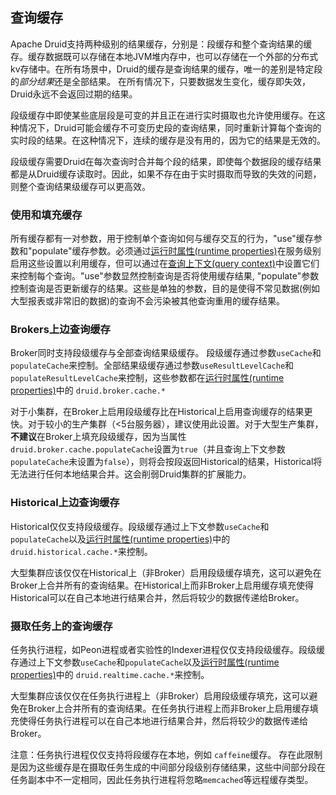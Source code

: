 <!-- toc -->

<script async src="https://pagead2.googlesyndication.com/pagead/js/adsbygoogle.js"></script>
<ins class="adsbygoogle"
     style="display:block; text-align:center;"
     data-ad-layout="in-article"
     data-ad-format="fluid"
     data-ad-client="ca-pub-8828078415045620"
     data-ad-slot="7586680510"></ins>
<script>
     (adsbygoogle = window.adsbygoogle || []).push({});
</script>

## 查询缓存

Apache Druid支持两种级别的结果缓存，分别是：段缓存和整个查询结果的缓存。缓存数据既可以存储在本地JVM堆内存中，也可以存储在一个外部的分布式kv存储中。在所有场景中，Druid的缓存是查询结果的缓存，唯一的差别是特定段的*部分结果*还是全部结果。 在所有情况下，只要数据发生变化，缓存即失效，Druid永远不会返回过期的结果。

段级缓存中即使某些底层段是可变的并且正在进行实时摄取也允许使用缓存。在这种情况下，Druid可能会缓存不可变历史段的查询结果，同时重新计算每个查询的实时段的结果。在这种情况下，连续的缓存是没有用的，因为它的结果是无效的。

段级缓存需要Druid在每次查询时合并每个段的结果，即使每个数据段的缓存结果都是从Druid缓存读取时。因此，如果不存在由于实时摄取而导致的失效的问题，则整个查询结果级缓存可以更高效。

### 使用和填充缓存

所有缓存都有一对参数，用于控制单个查询如何与缓存交互的行为，"use"缓存参数和"populate"缓存参数。必须通过[运行时属性(runtime properties)](../Configuration/configuration.md)在服务级别启用这些设置以利用缓存，但可以通过在[查询上下文(query context)](query-context.md)中设置它们来控制每个查询。"use"参数显然控制查询是否将使用缓存结果, "populate"参数控制查询是否更新缓存的结果。这些是单独的参数，目的是使得不常见数据(例如大型报表或非常旧的数据)的查询不会污染被其他查询重用的缓存结果。

### Brokers上边查询缓存

Broker同时支持段级缓存与全部查询结果级缓存。 段级缓存通过参数`useCache`和`populateCache`来控制。全部结果级缓存通过参数`useResultLevelCache`和`populateResultLevelCache`来控制，这些参数都在[运行时属性(runtime properties)](../Configuration/configuration.md)中的 `druid.broker.cache.*`

对于小集群，在Broker上启用段级缓存比在Historical上启用查询缓存的结果更快。对于较小的生产集群（<5台服务器），建议使用此设置。对于大型生产集群，**不建议**在Broker上填充段级缓存，因为当属性`druid.broker.cache.populateCache`设置为`true`（并且查询上下文参数`populateCache`未设置为`false`），则将会按段返回Historical的结果，Historical将无法进行任何本地结果合并。这会削弱Druid集群的扩展能力。

### Historical上边查询缓存

Historical仅仅支持段级缓存。段级缓存通过上下文参数`useCache`和`populateCache`以及[运行时属性(runtime properties)](../Configuration/configuration.md)中的 `druid.historical.cache.*`来控制。

大型集群应该仅仅在Historical上（非Broker）启用段级缓存填充，这可以避免在Broker上合并所有的查询结果。在Historical上而非Broker上启用缓存填充使得Historical可以在自己本地进行结果合并，然后将较少的数据传递给Broker。

### 摄取任务上的查询缓存

任务执行进程，如Peon进程或者实验性的Indexer进程仅仅支持段级缓存。段级缓存通过上下文参数`useCache`和`populateCache`以及[运行时属性(runtime properties)](../Configuration/configuration.md)中的 `druid.realtime.cache.*`来控制。

大型集群应该仅仅在任务执行进程上（非Broker）启用段级缓存填充，这可以避免在Broker上合并所有的查询结果。在任务执行进程上而非Broker上启用缓存填充使得任务执行进程可以在自己本地进行结果合并，然后将较少的数据传递给Broker。

注意：任务执行进程仅仅支持将段缓存在本地，例如 `caffeine`缓存。 存在此限制是因为这些缓存是在摄取任务生成的中间部分段级别存储结果，这些中间部分段在任务副本中不一定相同，因此任务执行进程将忽略`memcached`等远程缓存类型。
